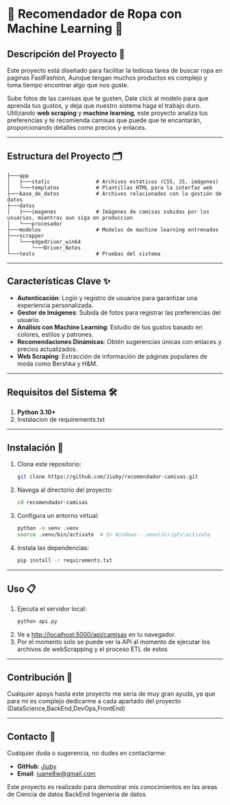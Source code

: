 # 👔 Recomendador de Ropa con Machine Learning 🤖

## Descripción del Proyecto 🌟
Este proyecto está diseñado para facilitar la tediosa tarea de buscar ropa en paginas FastFashion, Aunque tengan muchos productos es complejo y toma tiempo encontrar algo que nos guste.

Sube fotos de las camisas que te gusten, Dale click al modelo para que aprenda tus gustos, y deja que nuestro sistema haga el trabajo duro. Utilizando **web scraping** y **machine learning**, este proyecto analiza tus preferencias y te recomienda camisas que puede que te encantarán, proporcionando detalles como precios y enlaces. 

---

## Estructura del Proyecto 🗂️

```
├───app
│   ├───static               # Archivos estáticos (CSS, JS, imágenes)
│   └───templates            # Plantillas HTML para la interfaz web
├───base_de_datos            # Archivos relacionados con la gestión de datos
├───datos
│   ├───imagenes             # Imágenes de camisas subidas por los usuarios, mientras aun siga en produccion
│   └───procesador           
├───modelos                  # Modelos de machine learning entrenados
├───scrapper
│   └───edgedriver_win64     
│       └───Driver_Notes     
└───tests                    # Pruebas del sistema
```

---

## Características Clave ✨

- **Autenticación**: Login y registro de usuarios para garantizar una experiencia personalizada.
- **Gestor de Imágenes**: Subida de fotos para registrar las preferencias del usuario.
- **Análisis con Machine Learning**: Estudio de tus gustos basado en colores, estilos y patrones.
- **Recomendaciones Dinámicas**: Obtén sugerencias únicas con enlaces y precios actualizados.
- **Web Scraping**: Extracción de información de páginas populares de moda como Bershka y H&M.

---

## Requisitos del Sistema 🛠️

1. **Python 3.10+**
2. Instalacion de requirements.txt

---

## Instalación 🚀

1. Clona este repositorio:
   ```bash
   git clone https://github.com/Jiuby/recomendador-camisas.git
   ```
2. Navega al directorio del proyecto:
   ```bash
   cd recomendador-camisas
   ```
3. Configura un entorno virtual:
   ```bash
   python -m venv .venv
   source .venv/bin/activate  # En Windows: .venv\Scripts\activate
   ```
4. Instala las dependencias:
   ```bash
   pip install -r requirements.txt
   ```

---

## Uso 📋

1. Ejecuta el servidor local:
   ```bash
   python api.py
   ```
2. Ve a [http://localhost:5000/api/camisas](ttp://localhost:5000/api/camisas) en tu navegador.
3. Por el momento solo se puede ver la API al momento de ejecutar los archivos de webScrapping y el proceso ETL de estos

---

## Contribución 🤝

Cualquier apoyo hasta este proyecto me seria de muy gran ayuda, ya que para mi es complejo dedicarme a cada apartado del proyecto (DataScience,BackEnd,DevOps,FrontEnd)

---


## Contacto 📧

Cualquier duda o sugerencia, no dudes en contactarme:
- **GitHub**: [Jiuby](https://github.com/Jiuby)
- **Email**: [juane8w@gmail.com](mailto:juane8w@gmail.com)

Este proyecto es realizado para demostrar mis conocimientos en las areas de 
Ciencia de datos
BackEnd
Ingenieria de datos

